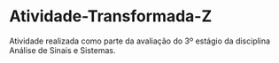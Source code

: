 # Atividade-Transformada-Z
Atividade realizada como parte da avaliação do 3º estágio da disciplina Análise de Sinais e Sistemas.
